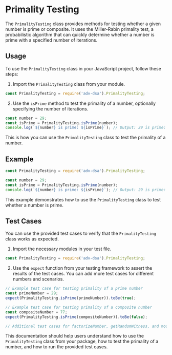 # Primality Testing

The `PrimalityTesting` class provides methods for testing whether a given number is prime or composite. It uses the Miller-Rabin primality test, a probabilistic algorithm that can quickly determine whether a number is prime with a specified number of iterations.

## Usage

To use the `PrimalityTesting` class in your JavaScript project, follow these steps:

1. Import the `PrimalityTesting` class from your module.

```javascript
const PrimalityTesting = require('adv-dsa').PrimalityTesting;
```

2. Use the `isPrime` method to test the primality of a number, optionally specifying the number of iterations.

```javascript
const number = 29;
const isPrime = PrimalityTesting.isPrime(number);
console.log(`${number} is prime: ${isPrime}`); // Output: 29 is prime: true
```

This is how you can use the `PrimalityTesting` class to test the primality of a number.

## Example

```javascript
const PrimalityTesting = require('adv-dsa').PrimalityTesting;

const number = 29;
const isPrime = PrimalityTesting.isPrime(number);
console.log(`${number} is prime: ${isPrime}`); // Output: 29 is prime: true
```

This example demonstrates how to use the `PrimalityTesting` class to test whether a number is prime.

## Test Cases

You can use the provided test cases to verify that the `PrimalityTesting` class works as expected.

1. Import the necessary modules in your test file.

```javascript
const PrimalityTesting = require('adv-dsa').PrimalityTesting;
```

2. Use the `expect` function from your testing framework to assert the results of the test cases. You can add more test cases for different numbers and scenarios.

```javascript
// Example test case for testing primality of a prime number
const primeNumber = 29;
expect(PrimalityTesting.isPrime(primeNumber)).toBe(true);

// Example test case for testing primality of a composite number
const compositeNumber = 77;
expect(PrimalityTesting.isPrime(compositeNumber)).toBe(false);

// Additional test cases for factorizeNumber, getRandomWitness, and modularExponentiation can be included as needed.
```

This documentation should help users understand how to use the `PrimalityTesting` class from your package, how to test the primality of a number, and how to run the provided test cases.